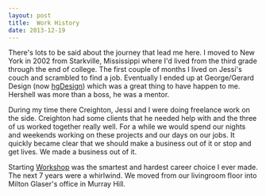 ```yaml
---
layout: post
title:  Work History
date: 2013-12-19
---
```


There's lots to be said about the journey that lead me here. I moved to New York in 2002 from Starkville, Mississippi where I'd lived from the third grade through the end of college. The first couple of months I lived on Jessi's couch and scrambled to find a job. Eventually I ended up at George/Gerard Design (now [hgDesign](http://hgdnyc.com)) which was a great thing to have happen to me. Hershell was more than a boss, he was a mentor.

During my time there Creighton, Jessi and I were doing freelance work on the side. Creighton had some clients that he needed help with and the three of us worked together really well. For a while we would spend our nights and weekends working on these projects and our days on our jobs. It quickly became clear that we should make a business out of it or stop and get lives. We made a business out of it.

Starting [Workshop](http://workshoplovesyou.com) was the smartest and hardest career choice I ever made. The next 7 years were a whirlwind. We moved from our livingroom floor into Milton Glaser's office in Murray Hill.
